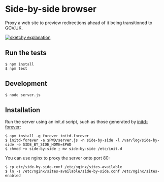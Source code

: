 # Side-by-side browser

Proxy a web site to preview redirections ahead of it being transitioned to GOV.UK.

[![sketchy explanation](http://farm3.staticflickr.com/2831/12187616853_d4b6008b5f_z.jpg "sketchy explanation")](http://www.flickr.com/photos/psd/12187616853)

## Run the tests

    $ npm install
    $ npm test

## Development

    $ node server.js

## Installation

Run the server using an init.d script, such as those generated by [initd-forever](https://npmjs.org/package/initd-forever):

    $ npm install -g forever initd-forever
    $ initd-forever -a $PWD/server.js -n side-by-side -l /var/log/side-by-side -e SIDE_BY_SIDE_HOME=$PWD 
    $ chmod +x side-by-side ; mv side-by-side /etc/init.d

You can use nginx to proxy the server onto port 80:

    $ cp etc/side-by-side.conf /etc/nginx/sites-available
    $ ln -s /etc/nginx/sites-available/side-by-side.conf /etc/nginx/sites-enabled
